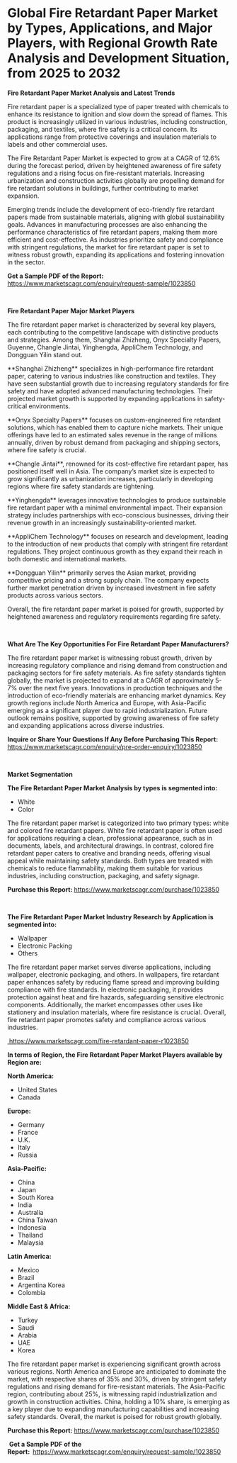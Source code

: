 <p><h1>Global Fire Retardant Paper Market by Types, Applications, and Major Players, with Regional Growth Rate Analysis and Development Situation, from 2025 to 2032</h1></p><p><strong>Fire Retardant Paper Market Analysis and Latest Trends</strong></p>
<p><p>Fire retardant paper is a specialized type of paper treated with chemicals to enhance its resistance to ignition and slow down the spread of flames. This product is increasingly utilized in various industries, including construction, packaging, and textiles, where fire safety is a critical concern. Its applications range from protective coverings and insulation materials to labels and other commercial uses.</p><p>The Fire Retardant Paper Market is expected to grow at a CAGR of 12.6% during the forecast period, driven by heightened awareness of fire safety regulations and a rising focus on fire-resistant materials. Increasing urbanization and construction activities globally are propelling demand for fire retardant solutions in buildings, further contributing to market expansion. </p><p>Emerging trends include the development of eco-friendly fire retardant papers made from sustainable materials, aligning with global sustainability goals. Advances in manufacturing processes are also enhancing the performance characteristics of fire retardant papers, making them more efficient and cost-effective. As industries prioritize safety and compliance with stringent regulations, the market for fire retardant paper is set to witness robust growth, expanding its applications and fostering innovation in the sector.</p></p>
<p><strong>Get a Sample PDF of the Report:&nbsp;</strong> <a href="https://www.marketscagr.com/enquiry/request-sample/1023850?utm_campaign=3030&utm_medium=2&utm_source=Github&utm_content=ia&utm_term=16042025&utm_id=fire-retardant-paper">https://www.marketscagr.com/enquiry/request-sample/1023850</a></p>
<p>&nbsp;</p>
<p><strong>Fire Retardant Paper Major Market Players</strong></p>
<p><p>The fire retardant paper market is characterized by several key players, each contributing to the competitive landscape with distinctive products and strategies. Among them, Shanghai Zhizheng, Onyx Specialty Papers, Guyenne, Changle Jintai, Yinghengda, AppliChem Technology, and Dongguan Yilin stand out.</p><p>**Shanghai Zhizheng** specializes in high-performance fire retardant paper, catering to various industries like construction and textiles. They have seen substantial growth due to increasing regulatory standards for fire safety and have adopted advanced manufacturing technologies. Their projected market growth is supported by expanding applications in safety-critical environments.</p><p>**Onyx Specialty Papers** focuses on custom-engineered fire retardant solutions, which has enabled them to capture niche markets. Their unique offerings have led to an estimated sales revenue in the range of millions annually, driven by robust demand from packaging and shipping sectors, where fire safety is crucial.</p><p>**Changle Jintai**, renowned for its cost-effective fire retardant paper, has positioned itself well in Asia. The company’s market size is expected to grow significantly as urbanization increases, particularly in developing regions where fire safety standards are tightening.</p><p>**Yinghengda** leverages innovative technologies to produce sustainable fire retardant paper with a minimal environmental impact. Their expansion strategy includes partnerships with eco-conscious businesses, driving their revenue growth in an increasingly sustainability-oriented market.</p><p>**AppliChem Technology** focuses on research and development, leading to the introduction of new products that comply with stringent fire retardant regulations. They project continuous growth as they expand their reach in both domestic and international markets.</p><p>**Dongguan Yilin** primarily serves the Asian market, providing competitive pricing and a strong supply chain. The company expects further market penetration driven by increased investment in fire safety products across various sectors.</p><p>Overall, the fire retardant paper market is poised for growth, supported by heightened awareness and regulatory requirements regarding fire safety.</p></p>
<p>&nbsp;</p>
<p><strong>What Are The Key Opportunities For Fire Retardant Paper Manufacturers?</strong></p>
<p><p>The fire retardant paper market is witnessing robust growth, driven by increasing regulatory compliance and rising demand from construction and packaging sectors for fire safety materials. As fire safety standards tighten globally, the market is projected to expand at a CAGR of approximately 5-7% over the next five years. Innovations in production techniques and the introduction of eco-friendly materials are enhancing market dynamics. Key growth regions include North America and Europe, with Asia-Pacific emerging as a significant player due to rapid industrialization. Future outlook remains positive, supported by growing awareness of fire safety and expanding applications across diverse industries.</p></p>
<p><strong>Inquire or Share Your Questions If Any Before Purchasing This Report:</strong> <a href="https://www.marketscagr.com/enquiry/pre-order-enquiry/1023850?utm_campaign=3030&utm_medium=2&utm_source=Github&utm_content=ia&utm_term=16042025&utm_id=fire-retardant-paper">https://www.marketscagr.com/enquiry/pre-order-enquiry/1023850</a></p>
<p>&nbsp;</p>
<p><strong>Market Segmentation</strong></p>
<p><strong>The Fire Retardant Paper Market Analysis by types is segmented into:</strong></p>
<p><ul><li>White</li><li>Color</li></ul></p>
<p><p>The fire retardant paper market is categorized into two primary types: white and colored fire retardant papers. White fire retardant paper is often used for applications requiring a clean, professional appearance, such as in documents, labels, and architectural drawings. In contrast, colored fire retardant paper caters to creative and branding needs, offering visual appeal while maintaining safety standards. Both types are treated with chemicals to reduce flammability, making them suitable for various industries, including construction, packaging, and safety signage.</p></p>
<p><strong>Purchase this Report:&nbsp;</strong><a href="https://www.marketscagr.com/purchase/1023850?utm_campaign=3030&utm_medium=2&utm_source=Github&utm_content=ia&utm_term=16042025&utm_id=fire-retardant-paper">https://www.marketscagr.com/purchase/1023850</a></p>
<p>&nbsp;</p>
<p><strong>The Fire Retardant Paper Market Industry Research by Application is segmented into:</strong></p>
<p><ul><li>Wallpaper</li><li>Electronic Packing</li><li>Others</li></ul></p>
<p><p>The fire retardant paper market serves diverse applications, including wallpaper, electronic packaging, and others. In wallpapers, fire retardant paper enhances safety by reducing flame spread and improving building compliance with fire standards. In electronic packaging, it provides protection against heat and fire hazards, safeguarding sensitive electronic components. Additionally, the market encompasses other uses like stationery and insulation materials, where fire resistance is crucial. Overall, fire retardant paper promotes safety and compliance across various industries.</p></p>
<p><a href="https://www.marketscagr.com/fire-retardant-paper-r1023850?utm_campaign=3030&utm_medium=2&utm_source=Github&utm_content=ia&utm_term=16042025&utm_id=fire-retardant-paper">&nbsp;https://www.marketscagr.com/fire-retardant-paper-r1023850</a></p>
<p><strong>In terms of Region, the Fire Retardant Paper Market Players available by Region are:</strong></p>
<p>
    <p> <strong> North America: </strong>
        <ul>
            <li>United States</li>
            <li>Canada</li>
        </ul>
        </p> 
    <p> <strong> Europe: </strong>
        <ul>
            <li>Germany</li>
            <li>France</li>
            <li>U.K.</li>
            <li>Italy</li>
            <li>Russia</li>
        </ul>
        </p> 
    <p> <strong> Asia-Pacific: </strong>
        <ul>
            <li>China</li>
            <li>Japan</li>
            <li>South Korea</li>
            <li>India</li>
            <li>Australia</li>
            <li>China Taiwan</li>
            <li>Indonesia</li>
            <li>Thailand</li>
            <li>Malaysia</li>
        </ul>
        </p> 
    <p> <strong> Latin America: </strong>
        <ul>
            <li>Mexico</li>
            <li>Brazil</li>
            <li>Argentina Korea</li>
            <li>Colombia</li>
        </ul>
        </p> 
    <p> <strong> Middle East & Africa: </strong>
        <ul>
            <li>Turkey</li>
            <li>Saudi</li>
            <li>Arabia</li>
            <li>UAE</li>
            <li>Korea</li>
        </ul>
    </p>
    </p>
<p><p>The fire retardant paper market is experiencing significant growth across various regions. North America and Europe are anticipated to dominate the market, with respective shares of 35% and 30%, driven by stringent safety regulations and rising demand for fire-resistant materials. The Asia-Pacific region, contributing about 25%, is witnessing rapid industrialization and growth in construction activities. China, holding a 10% share, is emerging as a key player due to expanding manufacturing capabilities and increasing safety standards. Overall, the market is poised for robust growth globally.</p></p>
<p><strong>Purchase this Report: </strong><a href="https://www.marketscagr.com/purchase/1023850?utm_campaign=3030&utm_medium=2&utm_source=Github&utm_content=ia&utm_term=16042025&utm_id=fire-retardant-paper">https://www.marketscagr.com/purchase/1023850</a></p>
<p>&nbsp;<strong>Get a Sample PDF of the Report:&nbsp;&nbsp;</strong><a href="https://www.marketscagr.com/enquiry/request-sample/1023850?utm_campaign=3030&utm_medium=2&utm_source=Github&utm_content=ia&utm_term=16042025&utm_id=fire-retardant-paper">https://www.marketscagr.com/enquiry/request-sample/1023850</a></p>
<p><strong></strong></p>
<p><p></p><p></p><p></p></p>